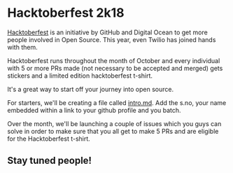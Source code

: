 # Hacktoberfest 2k18

<a href="https://hacktoberfest.digitalocean.com">Hacktoberfest</a> is an initiative by GitHub and Digital Ocean to get more people involved in Open Source. This year, even Twilio has joined hands with them.<br>

Hacktoberfest runs throughout the month of October and every individual with 5 or more PRs made (not necessary to be accepted and merged) gets stickers and a limited edition hacktoberfest t-shirt.<br>

It's a great way to start off your journey into open source.<br>

For starters, we'll be creating a file called <a href="https://github.com/fineanmol/Hacktoberfest2k18/blob/master/hacktoberfest/intros.md">intro.md</a>. Add the s.no, your name embedded within a link to your github profile and you batch.<br>

Over the month, we'll be launching a couple of issues which you guys can solve in order to make sure that you all get to make 5 PRs and are eligible for the Hacktoberfest t-shirt.<br>

## Stay tuned people!
